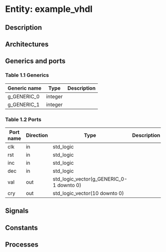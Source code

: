 # Entity: example_vhdl
## Description
## Architectures
## Generics and ports
### Table 1.1 Generics
| Generic name | Type    | Description |
| ------------ | ------- | ----------- |
| g_GENERIC_0  | integer |             |
| g_GENERIC_1  | integer |             |
### Table 1.2 Ports
| Port name | Direction | Type                                     | Description |
| --------- | --------- | ---------------------------------------- | ----------- |
| clk       | in        | std_logic                                |             |
| rst       | in        | std_logic                                |             |
| inc       | in        | std_logic                                |             |
| dec       | in        | std_logic                                |             |
| val       | out       | std_logic_vector(g_GENERIC_0-1 downto 0) |             |
| cry       | out       | std_logic_vector(10 downto 0)            |             |
## Signals
## Constants
## Processes
